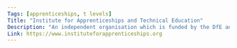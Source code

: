 ```yaml
---
Tags: [apprenticeships, t levels]
Title: "Institute for Apprenticeships and Technical Education"
Description: "An independent organisation which is funded by the DfE and represents employers to help develop apprenticeships and technical education. Also features an apprenticeship search tool."
Link: https://www.instituteforapprenticeships.org
---
```

